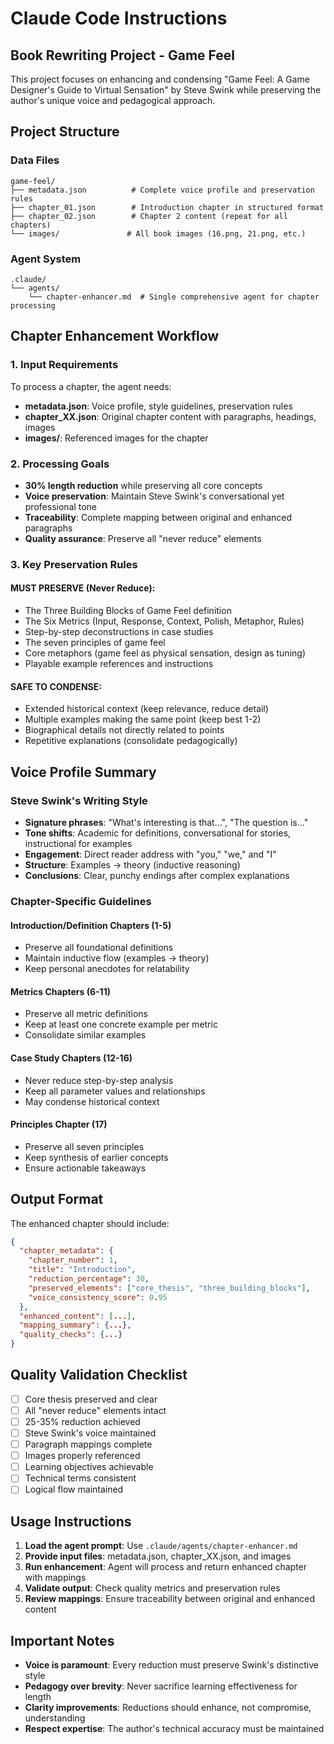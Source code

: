 # Claude Code Instructions

## Book Rewriting Project - Game Feel

This project focuses on enhancing and condensing "Game Feel: A Game Designer's Guide to Virtual Sensation" by Steve Swink while preserving the author's unique voice and pedagogical approach.

## Project Structure

### Data Files
```
game-feel/
├── metadata.json          # Complete voice profile and preservation rules
├── chapter_01.json        # Introduction chapter in structured format
├── chapter_02.json        # Chapter 2 content (repeat for all chapters)
└── images/               # All book images (16.png, 21.png, etc.)
```

### Agent System
```
.claude/
└── agents/
    └── chapter-enhancer.md  # Single comprehensive agent for chapter processing
```

## Chapter Enhancement Workflow

### 1. Input Requirements
To process a chapter, the agent needs:
- **metadata.json**: Voice profile, style guidelines, preservation rules
- **chapter_XX.json**: Original chapter content with paragraphs, headings, images
- **images/**: Referenced images for the chapter

### 2. Processing Goals
- **30% length reduction** while preserving all core concepts
- **Voice preservation**: Maintain Steve Swink's conversational yet professional tone
- **Traceability**: Complete mapping between original and enhanced paragraphs
- **Quality assurance**: Preserve all "never reduce" elements

### 3. Key Preservation Rules

#### MUST PRESERVE (Never Reduce):
- The Three Building Blocks of Game Feel definition
- The Six Metrics (Input, Response, Context, Polish, Metaphor, Rules)
- Step-by-step deconstructions in case studies
- The seven principles of game feel
- Core metaphors (game feel as physical sensation, design as tuning)
- Playable example references and instructions

#### SAFE TO CONDENSE:
- Extended historical context (keep relevance, reduce detail)
- Multiple examples making the same point (keep best 1-2)
- Biographical details not directly related to points
- Repetitive explanations (consolidate pedagogically)

## Voice Profile Summary

### Steve Swink's Writing Style
- **Signature phrases**: "What's interesting is that...", "The question is..."
- **Tone shifts**: Academic for definitions, conversational for stories, instructional for examples
- **Engagement**: Direct reader address with "you," "we," and "I"
- **Structure**: Examples → theory (inductive reasoning)
- **Conclusions**: Clear, punchy endings after complex explanations

### Chapter-Specific Guidelines

#### Introduction/Definition Chapters (1-5)
- Preserve all foundational definitions
- Maintain inductive flow (examples → theory)
- Keep personal anecdotes for relatability

#### Metrics Chapters (6-11)
- Preserve all metric definitions
- Keep at least one concrete example per metric
- Consolidate similar examples

#### Case Study Chapters (12-16)
- Never reduce step-by-step analysis
- Keep all parameter values and relationships
- May condense historical context

#### Principles Chapter (17)
- Preserve all seven principles
- Keep synthesis of earlier concepts
- Ensure actionable takeaways

## Output Format

The enhanced chapter should include:
```json
{
  "chapter_metadata": {
    "chapter_number": 1,
    "title": "Introduction",
    "reduction_percentage": 30,
    "preserved_elements": ["core_thesis", "three_building_blocks"],
    "voice_consistency_score": 0.95
  },
  "enhanced_content": [...],
  "mapping_summary": {...},
  "quality_checks": {...}
}
```

## Quality Validation Checklist

- [ ] Core thesis preserved and clear
- [ ] All "never reduce" elements intact
- [ ] 25-35% reduction achieved
- [ ] Steve Swink's voice maintained
- [ ] Paragraph mappings complete
- [ ] Images properly referenced
- [ ] Learning objectives achievable
- [ ] Technical terms consistent
- [ ] Logical flow maintained

## Usage Instructions

1. **Load the agent prompt**: Use `.claude/agents/chapter-enhancer.md`
2. **Provide input files**: metadata.json, chapter_XX.json, and images
3. **Run enhancement**: Agent will process and return enhanced chapter with mappings
4. **Validate output**: Check quality metrics and preservation rules
5. **Review mappings**: Ensure traceability between original and enhanced content

## Important Notes

- **Voice is paramount**: Every reduction must preserve Swink's distinctive style
- **Pedagogy over brevity**: Never sacrifice learning effectiveness for length
- **Clarity improvements**: Reductions should enhance, not compromise, understanding
- **Respect expertise**: The author's technical accuracy must be maintained